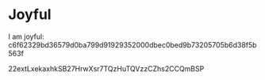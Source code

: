 # Joyful

I am joyful: c6f62329bd36579d0ba799d91929352000dbec0bed9b73205705b6d38f5b563f


22extLxekaxhkSB27HrwXsr7TQzHuTQVzzCZhs2CCQmBSP